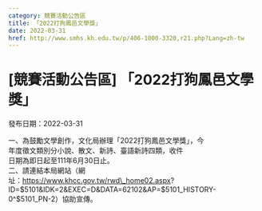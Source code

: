 ```yaml
---
category: 競賽活動公告區
title: 「2022打狗鳳邑文學獎」
date: 2022-03-31
href: http://www.smhs.kh.edu.tw/p/406-1000-3320,r21.php?Lang=zh-tw
---
```


# [競賽活動公告區] 「2022打狗鳳邑文學獎」

發布日期：2022-03-31

一、為鼓勵文學創作，文化局辦理「2022打狗鳳邑文學獎」，今  
年度徵文類別分小說、散文、新詩、臺語新詩四類，收件  
日期為即日起至111年6月30日止。  
二、請連結本局網站（網  
址：https://www.khcc.gov.tw/rwd\_home02.aspx?  
ID=$5101&IDK=2&EXEC=D&DATA=62102&AP=$5101\_HISTORY-  
0^$5101\_PN-2）協助宣傳。

